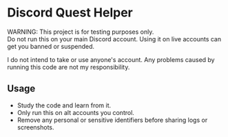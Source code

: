 # Discord Quest Helper

WARNING: This project is for testing purposes only.  
Do not run this on your main Discord account. Using it on live accounts can get you banned or suspended.

I do not intend to take or use anyone's account. Any problems caused by running this code are not my responsibility.

## Usage

- Study the code and learn from it.  
- Only run this on alt accounts you control.  
- Remove any personal or sensitive identifiers before sharing logs or screenshots.